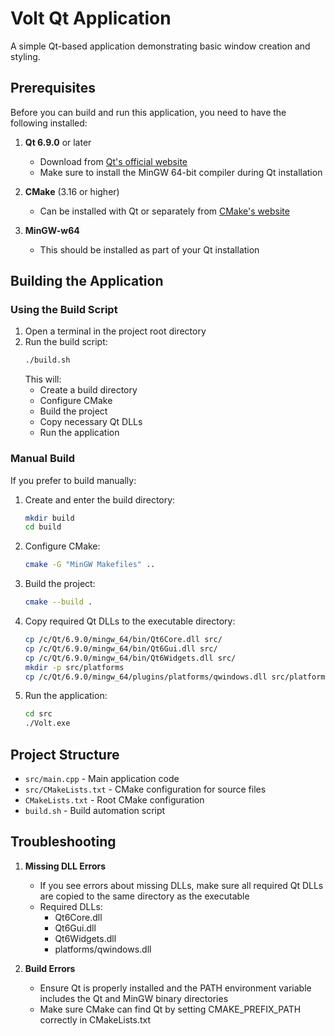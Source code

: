 # Volt Qt Application

A simple Qt-based application demonstrating basic window creation and styling.

## Prerequisites

Before you can build and run this application, you need to have the following installed:

1. **Qt 6.9.0** or later
   - Download from [Qt's official website](https://www.qt.io/download)
   - Make sure to install the MinGW 64-bit compiler during Qt installation

2. **CMake** (3.16 or higher)
   - Can be installed with Qt or separately from [CMake's website](https://cmake.org/download/)

3. **MinGW-w64**
   - This should be installed as part of your Qt installation

## Building the Application

### Using the Build Script

1. Open a terminal in the project root directory
2. Run the build script:
   ```bash
   ./build.sh
   ```
   This will:
   - Create a build directory
   - Configure CMake
   - Build the project
   - Copy necessary Qt DLLs
   - Run the application

### Manual Build

If you prefer to build manually:

1. Create and enter the build directory:
   ```bash
   mkdir build
   cd build
   ```

2. Configure CMake:
   ```bash
   cmake -G "MinGW Makefiles" ..
   ```

3. Build the project:
   ```bash
   cmake --build .
   ```

4. Copy required Qt DLLs to the executable directory:
   ```bash
   cp /c/Qt/6.9.0/mingw_64/bin/Qt6Core.dll src/
   cp /c/Qt/6.9.0/mingw_64/bin/Qt6Gui.dll src/
   cp /c/Qt/6.9.0/mingw_64/bin/Qt6Widgets.dll src/
   mkdir -p src/platforms
   cp /c/Qt/6.9.0/mingw_64/plugins/platforms/qwindows.dll src/platforms/
   ```

5. Run the application:
   ```bash
   cd src
   ./Volt.exe
   ```

## Project Structure

- `src/main.cpp` - Main application code
- `src/CMakeLists.txt` - CMake configuration for source files
- `CMakeLists.txt` - Root CMake configuration
- `build.sh` - Build automation script

## Troubleshooting

1. **Missing DLL Errors**
   - If you see errors about missing DLLs, make sure all required Qt DLLs are copied to the same directory as the executable
   - Required DLLs:
     - Qt6Core.dll
     - Qt6Gui.dll
     - Qt6Widgets.dll
     - platforms/qwindows.dll

2. **Build Errors**
   - Ensure Qt is properly installed and the PATH environment variable includes the Qt and MinGW binary directories
   - Make sure CMake can find Qt by setting CMAKE_PREFIX_PATH correctly in CMakeLists.txt

